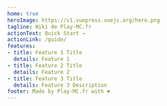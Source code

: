 ```yaml
---
home: true
heroImage: https://v1.vuepress.vuejs.org/hero.png
tagline: Wiki de Play-MC.fr
actionText: Quick Start →
actionLink: /guide/
features:
- title: Feature 1 Title
  details: Feature 1 
- title: Feature 2 Title
  details: Feature 2 
- title: Feature 3 Title
  details: Feature 3 Description
footer: Made by Play-MC.fr with ❤️
---
```

